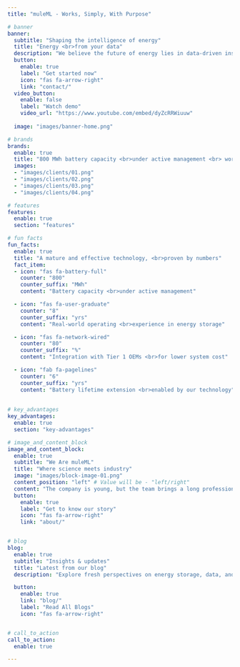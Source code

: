 ```yaml
---
title: "muleML - Works, Simply, With Purpose"

# banner
banner:
  subtitle: "Shaping the intelligence of energy"
  title: "Energy <br>from your data"
  description: "We believe the future of energy lies in data-driven insights. <br>That’s why we democratize machine learning and data engineering in energy storage, helping the world build more sustainable and resilient energy systems."
  button:
    enable: true
    label: "Get started now"
    icon: "fas fa-arrow-right"
    link: "contact/"
  video_button:
    enable: false
    label: "Watch demo"
    video_url: "https://www.youtube.com/embed/dyZcRRWiuuw"
  
  image: "images/banner-home.png"

# brands
brands:
  enable: true
  title: "800 MWh battery capacity <br>under active management <br> worldwide"
  images: 
  - "images/clients/01.png"
  - "images/clients/02.png"
  - "images/clients/03.png"
  - "images/clients/04.png"

# features
features:
  enable: true
  section: "features"

# fun facts
fun_facts:
  enable: true
  title: "A mature and effective technology, <br>proven by numbers"
  fact_item:
  - icon: "fas fa-battery-full"
    counter: "800"
    counter_suffix: "MWh"
    content: "Battery capacity <br>under active management"

  - icon: "fas fa-user-graduate"
    counter: "8"
    counter_suffix: "yrs"
    content: "Real-world operating <br>experience in energy storage"

  - icon: "fas fa-network-wired"
    counter: "80"
    counter_suffix: "%"
    content: "Integration with Tier 1 OEMs <br>for lower system cost"

  - icon: "fab fa-pagelines"
    counter: "6"
    counter_suffix: "yrs"
    content: "Battery lifetime extension <br>enabled by our technology"
    
    
# key_advantages
key_advantages:
  enable: true
  section: "key-advantages"

# image_and_content_block
image_and_content_block:
  enable: true
  subtitle: "We Are muleML"
  title: "Where science meets industry"
  image: "images/block-image-01.png"
  content_position: "left" # Value will be - "left/right"
  content: "The company is young, but the team brings a long professional history. Born connected to the ecosystem of the Massachusetts Institute of Technology, it combines top-level academic credentials with industrial expertise in IT consulting, analytics, and project management, creating a unique profile for technology transfer and applied research, capable of transforming cutting-edge scientific knowledge into concrete solutions for industry."
  button:
    enable: true
    label: "Get to know our story"
    icon: "fas fa-arrow-right"
    link: "about/"


# blog
blog:
  enable: true
  subtitle: "Insights & updates"
  title: "Latest from our blog"
  description: "Explore fresh perspectives on energy storage, data, and machine learning shaping the future"

  button:
    enable: true
    link: "blog/"
    label: "Read All Blogs"
    icon: "fas fa-arrow-right"


# call_to_action
call_to_action:
  enable: true

---
```


